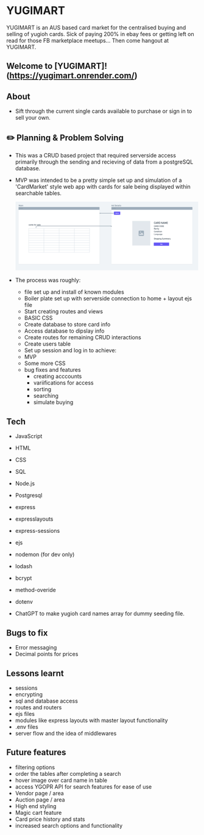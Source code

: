 # YUGIMART

YUGIMART is an AUS based card market for the centralised buying and selling of yugioh cards. Sick of paying 200% in ebay fees or getting left on read for those FB marketplace meetups... Then come hangout at YUGIMART.

## Welcome to [YUGIMART]!(https://yugimart.onrender.com/)

## About

- Sift through the current single cards available to purchase or sign in to sell your own. 

## ✏️ Planning & Problem Solving

- This was a CRUD based project that required serverside access primarily through the sending and recieving of data from a postgreSQL database. 
- MVP was intended to be a pretty simple set up and simulation of a 'CardMarket' style web app with cards for sale being displayed within searchable tables. 
  
  ![Wireframing](/project_files/YUGIMART_MVP.png)

- The process was roughly:
    - file set up and install of known modules
    - Boiler plate set up with serverside connection to home + layout ejs file
    - Start creating routes and views
    - BASIC CSS
    - Create database to store card info 
    - Access database to dipslay info
    - Create routes for remaining CRUD interactions
    - Create users table
    - Set up session and log in to achieve:
    - MVP
    - Some more CSS
    - bug fixes and features
        - creating acccounts
        - variifications for access
        - sorting
        - searching 
        - simulate buying

## Tech

- JavaScript
- HTML
- CSS
- SQL

- Node.js
- Postgresql

- express
- expresslayouts
- express-sessions
- ejs
- nodemon (for dev only) 
- lodash
- bcrypt
- method-overide
- dotenv

- ChatGPT to make yugioh card names array for dummy seeding file.

## Bugs to fix

- Error messaging
- Decimal points for prices

## Lessons learnt

- sessions
- encrypting
- sql and database access
- routes and routers
- ejs files
- modules like express layouts with master layout functionality
- .env files
- server flow and the idea of middlewares

## Future features

- filtering options
- order the tables after completing a search 
- hover image over card name in table
- access YGOPR API for search features for ease of use 
- Vendor page / area
- Auction page / area
- High end styling
- Magic cart feature
- Card price history and stats
- increased search options and functionality
